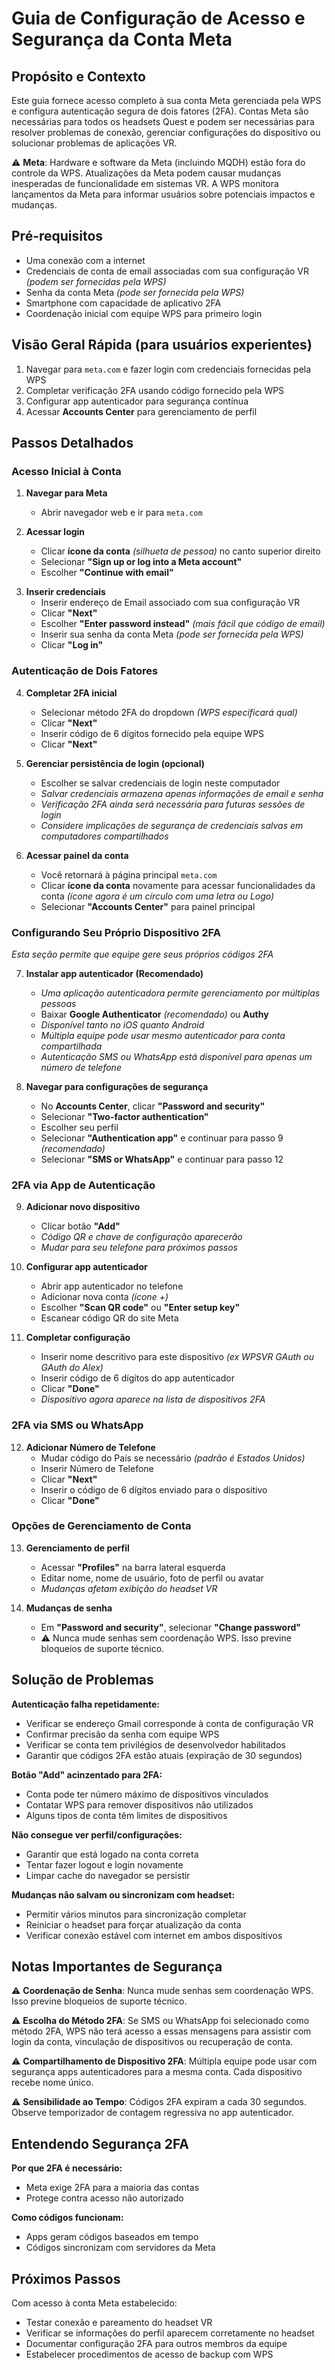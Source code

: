# Guia de Configuração de Acesso e Segurança da Conta Meta

## Propósito e Contexto
Este guia fornece acesso completo à sua conta Meta gerenciada pela WPS e configura autenticação segura de dois fatores (2FA). Contas Meta são necessárias para todos os headsets Quest e podem ser necessárias para resolver problemas de conexão, gerenciar configurações do dispositivo ou solucionar problemas de aplicações VR.

⚠️ **Meta**: Hardware e software da Meta (incluindo MQDH) estão fora do controle da WPS. Atualizações da Meta podem causar mudanças inesperadas de funcionalidade em sistemas VR. A WPS monitora lançamentos da Meta para informar usuários sobre potenciais impactos e mudanças.

## Pré-requisitos
- Uma conexão com a internet
- Credenciais de conta de email associadas com sua configuração VR *(podem ser fornecidas pela WPS)*
- Senha da conta Meta *(pode ser fornecida pela WPS)*
- Smartphone com capacidade de aplicativo 2FA
- Coordenação inicial com equipe WPS para primeiro login

## Visão Geral Rápida (para usuários experientes)
1. Navegar para `meta.com` e fazer login com credenciais fornecidas pela WPS
2. Completar verificação 2FA usando código fornecido pela WPS
3. Configurar app autenticador para segurança contínua
4. Acessar **Accounts Center** para gerenciamento de perfil

## Passos Detalhados

### Acesso Inicial à Conta

1. **Navegar para Meta**
   - Abrir navegador web e ir para `meta.com`

2. **Acessar login**
   - Clicar **ícone da conta** *(silhueta de pessoa)* no canto superior direito
   - Selecionar **"Sign up or log into a Meta account"**
   - Escolher **"Continue with email"**
<div style="page-break-after: always;"></div>

3. **Inserir credenciais**
   - Inserir endereço de Email associado com sua configuração VR
   - Clicar **"Next"**
   - Escolher **"Enter password instead"** *(mais fácil que código de email)*
   - Inserir sua senha da conta Meta *(pode ser fornecida pela WPS)*
   - Clicar **"Log in"**

### Autenticação de Dois Fatores

4. **Completar 2FA inicial**
   - Selecionar método 2FA do dropdown *(WPS especificará qual)*
   - Clicar **"Next"**
   - Inserir código de 6 dígitos fornecido pela equipe WPS
   - Clicar **"Next"**

5. **Gerenciar persistência de login (opcional)**
   - Escolher se salvar credenciais de login neste computador
   - *Salvar credenciais armazena apenas informações de email e senha*
   - *Verificação 2FA ainda será necessária para futuras sessões de login*
   - *Considere implicações de segurança de credenciais salvas em computadores compartilhados*

6. **Acessar painel da conta**
   - Você retornará à página principal `meta.com`
   - Clicar **ícone da conta** novamente para acessar funcionalidades da conta *(ícone agora é um círculo com uma letra ou Logo)*
   - Selecionar **"Accounts Center"** para painel principal

### Configurando Seu Próprio Dispositivo 2FA

*Esta seção permite que equipe gere seus próprios códigos 2FA*

7. **Instalar app autenticador (Recomendado)**
   - *Uma aplicação autenticadora permite gerenciamento por múltiplas pessoas*
   - Baixar **Google Authenticator** *(recomendado)* ou **Authy**
   - *Disponível tanto no iOS quanto Android*
   - *Múltipla equipe pode usar mesmo autenticador para conta compartilhada*
   - *Autenticação SMS ou WhatsApp está disponível para apenas um número de telefone*

8. **Navegar para configurações de segurança**
   - No **Accounts Center**, clicar **"Password and security"**
   - Selecionar **"Two-factor authentication"**
   - Escolher seu perfil
   - Selecionar **"Authentication app"** e continuar para passo 9 *(recomendado)*
   - Selecionar **"SMS or WhatsApp"** e continuar para passo 12

### 2FA via App de Autenticação

9. **Adicionar novo dispositivo**
   - Clicar botão **"Add"**
   - *Código QR e chave de configuração aparecerão*
   - *Mudar para seu telefone para próximos passos*

10. **Configurar app autenticador**
    - Abrir app autenticador no telefone
    - Adicionar nova conta *(ícone +)*
    - Escolher **"Scan QR code"** ou **"Enter setup key"**
    - Escanear código QR do site Meta

11. **Completar configuração**
    - Inserir nome descritivo para este dispositivo *(ex WPSVR GAuth ou GAuth do Alex)*
    - Inserir código de 6 dígitos do app autenticador
    - Clicar **"Done"**
    - *Dispositivo agora aparece na lista de dispositivos 2FA*

### 2FA via SMS ou WhatsApp

12. **Adicionar Número de Telefone**
    - Mudar código do País se necessário *(padrão é Estados Unidos)*
    - Inserir Número de Telefone
    - Clicar **"Next"**
    - Inserir o código de 6 dígitos enviado para o dispositivo
    - Clicar **"Done"**

### Opções de Gerenciamento de Conta

13. **Gerenciamento de perfil**
    - Acessar **"Profiles"** na barra lateral esquerda
    - Editar nome, nome de usuário, foto de perfil ou avatar
    - *Mudanças afetam exibição do headset VR*

14. **Mudanças de senha**
    - Em **"Password and security"**, selecionar **"Change password"**
    - ⚠️ Nunca mude senhas sem coordenação WPS. Isso previne bloqueios de suporte técnico.
<div style="page-break-after: always;"></div>

## Solução de Problemas

**Autenticação falha repetidamente:**
- Verificar se endereço Gmail corresponde à conta de configuração VR
- Confirmar precisão da senha com equipe WPS
- Verificar se conta tem privilégios de desenvolvedor habilitados
- Garantir que códigos 2FA estão atuais (expiração de 30 segundos)

**Botão "Add" acinzentado para 2FA:**
- Conta pode ter número máximo de dispositivos vinculados
- Contatar WPS para remover dispositivos não utilizados
- Alguns tipos de conta têm limites de dispositivos

**Não consegue ver perfil/configurações:**
- Garantir que está logado na conta correta
- Tentar fazer logout e login novamente
- Limpar cache do navegador se persistir

**Mudanças não salvam ou sincronizam com headset:**
- Permitir vários minutos para sincronização completar
- Reiniciar o headset para forçar atualização da conta
- Verificar conexão estável com internet em ambos dispositivos

## Notas Importantes de Segurança

⚠️ **Coordenação de Senha**: Nunca mude senhas sem coordenação WPS. Isso previne bloqueios de suporte técnico.

⚠️ **Escolha do Método 2FA**: Se SMS ou WhatsApp foi selecionado como método 2FA, WPS não terá acesso a essas mensagens para assistir com login da conta, vinculação de dispositivos ou recuperação de conta.

⚠️ **Compartilhamento de Dispositivo 2FA**: Múltipla equipe pode usar com segurança apps autenticadores para a mesma conta. Cada dispositivo recebe nome único.

⚠️ **Sensibilidade ao Tempo**: Códigos 2FA expiram a cada 30 segundos. Observe temporizador de contagem regressiva no app autenticador.

## Entendendo Segurança 2FA

**Por que 2FA é necessário:**
- Meta exige 2FA para a maioria das contas
- Protege contra acesso não autorizado
<div style="page-break-after: always;"></div>

**Como códigos funcionam:**
- Apps geram códigos baseados em tempo
- Códigos sincronizam com servidores da Meta

## Próximos Passos

Com acesso à conta Meta estabelecido:
- Testar conexão e pareamento do headset VR
- Verificar se informações do perfil aparecem corretamente no headset
- Documentar configuração 2FA para outros membros da equipe
- Estabelecer procedimentos de acesso de backup com WPS